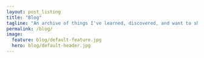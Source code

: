 ```yaml
---
layout: post_listing
title: "Blog"
tagline: "An archive of things I've learned, discovered, and want to share."
permalink: /blog/
image:
  feature: blog/default-feature.jpg
  hero: blog/default-header.jpg
---
```

